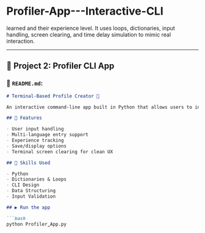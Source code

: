 # Profiler-App---Interactive-CLI
 learned and their experience level. It uses loops, dictionaries, input handling, screen clearing, and time delay simulation to mimic real interaction.


---

## 📁 Project 2: Profiler CLI App

### 📝 `README.md`:

```markdown
# Terminal-Based Profile Creator 👤

An interactive command-line app built in Python that allows users to input their name, programming languages they’ve learned, and their experience in each — then displays the saved data.

## 🧰 Features

- User input handling
- Multi-language entry support
- Experience tracking
- Save/display options
- Terminal screen clearing for clean UX

## 🧠 Skills Used

- Python
- Dictionaries & Loops
- CLI Design
- Data Structuring
- Input Validation

## ▶️ Run the app

```bash
python Profiler_ِِApp.py
